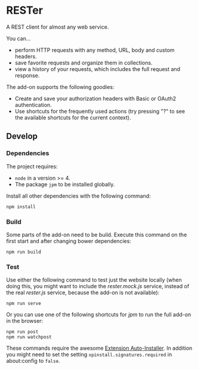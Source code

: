 # RESTer

A REST client for almost any web service.

You can...

* perform HTTP requests with any method, URL, body and custom headers.
* save favorite requests and organize them in collections.
* view a history of your requests, which includes the full request and response.

The add-on supports the following goodies:

* Create and save your authorization headers with Basic or OAuth2 authentication.
* Use shortcuts for the frequently used actions (try pressing "?" to see the available shortcuts for the current context).

## Develop

### Dependencies

The project requires:

* `node` in a version >= 4.
* The package `jpm` to be installed globally.

Install all other dependencies with the following command:

    npm install

### Build

Some parts of the add-on need to be build. Execute this command on the first start and after changing bower dependencies:

    npm run build

### Test

Use either the following command to test just the website locally (when doing this, you might want to include the *rester.mock.js* service, instead of the real *rester.js* service, because the add-on is not available):

    npm run serve

Or you can use one of the following shortcuts for *jpm* to run the full add-on in the browser:

    npm run post
    npm run watchpost

These commands require the awesome [Extension Auto-Installer](https://addons.mozilla.org/de/thunderbird/addon/autoinstaller). In addition you might need to set the setting `xpinstall.signatures.required` in about:config to `false`.
